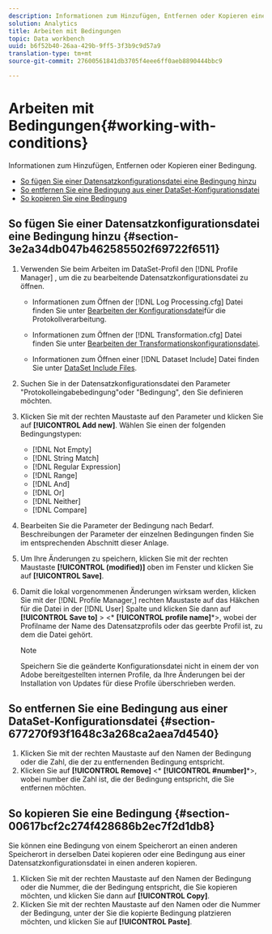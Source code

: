 ```yaml
---
description: Informationen zum Hinzufügen, Entfernen oder Kopieren einer Bedingung.
solution: Analytics
title: Arbeiten mit Bedingungen
topic: Data workbench
uuid: b6f52b40-26aa-429b-9ff5-3f3b9c9d57a9
translation-type: tm+mt
source-git-commit: 27600561841db3705f4eee6ff0aeb8890444bbc9

---
```



# Arbeiten mit Bedingungen{#working-with-conditions}

Informationen zum Hinzufügen, Entfernen oder Kopieren einer Bedingung.

* [So fügen Sie einer Datensatzkonfigurationsdatei eine Bedingung hinzu](../../../home/c-dataset-const-proc/c-conditions/c-work-cond.md#section-3e2a34db047b462585502f69722f6511)
* [So entfernen Sie eine Bedingung aus einer DataSet-Konfigurationsdatei](../../../home/c-dataset-const-proc/c-conditions/c-work-cond.md#section-677270f93f1648c3a268ca2aea7d4540)
* [So kopieren Sie eine Bedingung](../../../home/c-dataset-const-proc/c-conditions/c-work-cond.md#section-00617bcf2c274f428686b2ec7f2d1db8)

## So fügen Sie einer Datensatzkonfigurationsdatei eine Bedingung hinzu {#section-3e2a34db047b462585502f69722f6511}

1. Verwenden Sie beim Arbeiten im DataSet-Profil den [!DNL Profile Manager] , um die zu bearbeitende Datensatzkonfigurationsdatei zu öffnen.

   * Informationen zum Öffnen der [!DNL Log Processing.cfg] Datei finden Sie unter [Bearbeiten der Konfigurationsdatei](../../../home/c-dataset-const-proc/c-log-proc-config-file/t-edit-log-proc-config-file.md#task-6a2fa1b735cb4eefad730f0a3a7858e5)für die Protokollverarbeitung.

   * Informationen zum Öffnen der [!DNL Transformation.cfg] Datei finden Sie unter [Bearbeiten der Transformationskonfigurationsdatei](../../../home/c-dataset-const-proc/c-trans-config-file/t-edit-trans-config-file.md#task-cfef4142c1bf4437a669d1fdc75cabbc).

   * Informationen zum Öffnen einer [!DNL Dataset Include] Datei finden Sie unter [DataSet Include Files](../../../home/c-dataset-const-proc/c-dataset-inc-files/c-abt-dataset-inc-files.md).

1. Suchen Sie in der Datensatzkonfigurationsdatei den Parameter &quot;Protokolleingabebedingung&quot;oder &quot;Bedingung&quot;, den Sie definieren möchten.
1. Klicken Sie mit der rechten Maustaste auf den Parameter und klicken Sie auf **[!UICONTROL Add new]**. Wählen Sie einen der folgenden Bedingungstypen:

   * [!DNL Not Empty]
   * [!DNL String Match]
   * [!DNL Regular Expression]
   * [!DNL Range]
   * [!DNL And]
   * [!DNL Or]
   * [!DNL Neither]
   * [!DNL Compare]

1. Bearbeiten Sie die Parameter der Bedingung nach Bedarf. Beschreibungen der Parameter der einzelnen Bedingungen finden Sie im entsprechenden Abschnitt dieser Anlage.
1. Um Ihre Änderungen zu speichern, klicken Sie mit der rechten Maustaste **[!UICONTROL (modified)]** oben im Fenster und klicken Sie auf **[!UICONTROL Save]**.

1. Damit die lokal vorgenommenen Änderungen wirksam werden, klicken Sie mit der [!DNL Profile Manager,] rechten Maustaste auf das Häkchen für die Datei in der [!DNL User] Spalte und klicken Sie dann auf **[!UICONTROL Save to]** > &lt;* **[!UICONTROL profile name]***>, wobei der Profilname der Name des Datensatzprofils oder das geerbte Profil ist, zu dem die Datei gehört.

   >[!NOTE]
   >
   >Speichern Sie die geänderte Konfigurationsdatei nicht in einem der von Adobe bereitgestellten internen Profile, da Ihre Änderungen bei der Installation von Updates für diese Profile überschrieben werden.

## So entfernen Sie eine Bedingung aus einer DataSet-Konfigurationsdatei {#section-677270f93f1648c3a268ca2aea7d4540}

1. Klicken Sie mit der rechten Maustaste auf den Namen der Bedingung oder die Zahl, die der zu entfernenden Bedingung entspricht.
1. Klicken Sie auf **[!UICONTROL Remove]** &lt;* **[!UICONTROL #number]***>, wobei number die Zahl ist, die der Bedingung entspricht, die Sie entfernen möchten.

## So kopieren Sie eine Bedingung {#section-00617bcf2c274f428686b2ec7f2d1db8}

Sie können eine Bedingung von einem Speicherort an einen anderen Speicherort in derselben Datei kopieren oder eine Bedingung aus einer Datensatzkonfigurationsdatei in einen anderen kopieren.

1. Klicken Sie mit der rechten Maustaste auf den Namen der Bedingung oder die Nummer, die der Bedingung entspricht, die Sie kopieren möchten, und klicken Sie dann auf **[!UICONTROL Copy]**.
1. Klicken Sie mit der rechten Maustaste auf den Namen oder die Nummer der Bedingung, unter der Sie die kopierte Bedingung platzieren möchten, und klicken Sie auf **[!UICONTROL Paste]**.

